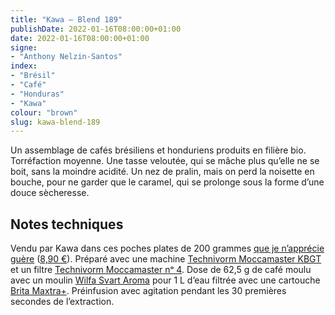 ```yaml
---
title: "Kawa — Blend 189"
publishDate: 2022-01-16T08:00:00+01:00
date: 2022-01-16T08:00:00+01:00
signe:
- "Anthony Nelzin-Santos"
index:
- "Brésil"
- "Café"
- "Honduras"
- "Kawa"
colour: "brown"
slug: kawa-blend-189
---
```


Un assemblage de cafés brésiliens et honduriens produits en filière bio. Torréfaction moyenne. Une tasse veloutée, qui se mâche plus qu’elle ne se boit, sans la moindre acidité. Un nez de pralin, mais on perd la noisette en bouche, pour ne garder que le caramel, qui se prolonge sous la forme d’une douce sècheresse.

## Notes techniques

Vendu par Kawa dans ces poches plates de 200 grammes [que je n’apprécie guère](https://zinzolin.fr/tasses/kawa-chateau-eau/ 'Kawa — Château d’eau | Zinzolin') ([8,90 €](https://shop.kawa.coffee/produit/blend-189-bio/ 'Blend 189 [Bio] - La boutique Kawa')). Préparé avec une machine [Technivorm Moccamaster KBGT](https://amzn.to/3oKQ0KJ) et un filtre [Technivorm Moccamaster nᵒ 4](https://amzn.to/3mamexu). Dose de 62,5 g de café moulu avec un moulin [Wilfa Svart Aroma](https://amzn.to/38zVkdx) pour 1 L d’eau filtrée avec une cartouche [Brita Maxtra+](https://amzn.to/2WariXS). Préinfusion avec agitation pendant les 30 premières secondes de l’extraction.